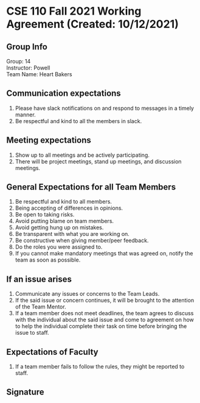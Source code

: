 # CSE 110 Fall 2021 Working Agreement (Created: 10/12/2021)
## Group Info
Group: 14 \
Instructor: Powell \
Team Name: Heart Bakers

## Communication expectations
1. Please have slack notifications on and respond to messages in a timely manner.
2. Be respectful and kind to all the members in slack.

## Meeting expectations
1. Show up to all meetings and be actively participating.
2. There will be project meetings, stand up meetings, and discussion meetings.

## General Expectations for all Team Members
1. Be respectful and kind to all members.
2. Being accepting of differences in opinions.
3. Be open to taking risks.
4. Avoid putting blame on team members.
5. Avoid getting hung up on mistakes.
6. Be transparent with what you are working on. 
7. Be constructive when giving member/peer feedback.
8. Do the roles you were assigned to.
9. If you cannot make mandatory meetings that was agreed on, notify the team as soon as possible.

## If an issue arises
1. Communicate any issues or concerns to the Team Leads. 
2. If the said issue or concern continues, it will be brought to the attention of the Team Mentor.
3. If a team member does not meet deadlines, the team agrees to discuss with the individual about the said issue and come to agreement on how to help the individual complete their task on time before bringing the issue to staff.

## Expectations of Faculty
1. If a team member fails to follow the rules, they might be reported to staff.

## Signature
